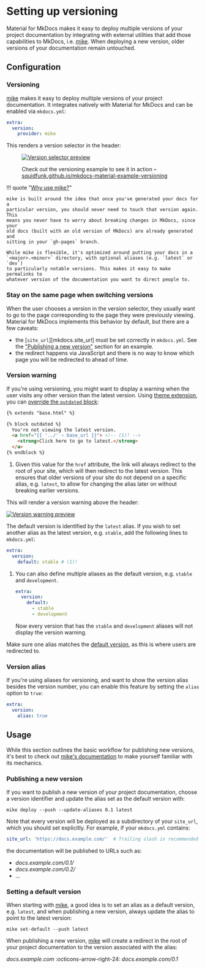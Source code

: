 # Setting up versioning

Material for MkDocs makes it easy to deploy multiple versions of your project
documentation by integrating with external utilities that add those capabilities
to MkDocs, i.e. [mike]. When deploying a new version, older versions of your
documentation remain untouched.

  [mike]: https://github.com/jimporter/mike

## Configuration

### Versioning

<!-- md:version 7.0.0 -->
<!-- md:utility [mike] -->

[mike] makes it easy to deploy multiple versions of your project documentation.
It integrates natively with Material for MkDocs and can be enabled via
`mkdocs.yml`:

``` yaml
extra:
  version:
    provider: mike
```

This renders a version selector in the header:

<figure markdown>

[![Version selector preview]][Version selector preview]

  <figcaption markdown>

Check out the versioning example to see it in action –
[squidfunk.github.io/mkdocs-material-example-versioning][version example]

  </figcaption>
</figure>

!!! quote "[Why use mike?]"

    mike is built around the idea that once you've generated your docs for a
    particular version, you should never need to touch that version again. This
    means you never have to worry about breaking changes in MkDocs, since your
    old docs (built with an old version of MkDocs) are already generated and
    sitting in your `gh-pages` branch.

    While mike is flexible, it's optimized around putting your docs in a
    `<major>.<minor>` directory, with optional aliases (e.g. `latest` or `dev`)
    to particularly notable versions. This makes it easy to make permalinks to
    whatever version of the documentation you want to direct people to.

  [Version selector preview]: ../assets/screenshots/versioning.png
  [version example]: https://squidfunk.github.io/mkdocs-material-example-versioning/
  [Why use mike?]: https://github.com/jimporter/mike#why-use-mike

### Stay on the same page when switching versions

When the user chooses a version in the version selector, they usually want to go
to the page corresponding to the page they were previously viewing. Material for
MkDocs implements this behavior by default, but there are a few caveats:

- the [`site_url`][mkdocs.site_url] must be set correctly in `mkdocs.yml`.
  See the ["Publishing a new version"](#publishing-a-new-version) section for
  an example.
- the redirect happens via JavaScript and there is no way to know which page you
  will be redirected to ahead of time.

### Version warning

<!-- md:version 8.0.0 -->
<!-- md:flag customization -->

If you're using versioning, you might want to display a warning when the user
visits any other version than the latest version. Using [theme extension],
you can [override the `outdated` block][overriding blocks]:

``` html
{% extends "base.html" %}

{% block outdated %}
  You're not viewing the latest version.
  <a href="{{ '../' ~ base_url }}"> <!-- (1)! -->
    <strong>Click here to go to latest.</strong>
  </a>
{% endblock %}
```

1.  Given this value for the `href` attribute, the link will always redirect to
    the root of your site, which will then redirect to the latest version. This
    ensures that older versions of your site do not depend on a specific alias,
    e.g. `latest`, to allow for changing the alias later on without breaking
    earlier versions.

This will render a version warning above the header:

[![Version warning preview]][Version warning preview]

The default version is identified by the `latest` alias. If you wish to set
another alias as the latest version, e.g. `stable`, add the following lines
to `mkdocs.yml`:

``` yaml
extra:
  version:
    default: stable # (1)!
```

1.  You can also define multiple aliases as the default version, e.g. `stable`
    and `development`.

    ``` yaml
    extra:
      version:
        default:
          - stable
          - development
    ```

    Now every version that has the `stable` and `development` aliases will not
    display the version warning.

Make sure one alias matches the [default version], as this is where users are
redirected to.

  [theme extension]: ../customization.md#extending-the-theme
  [overriding blocks]: ../customization.md#overriding-blocks
  [Version warning preview]: ../assets/screenshots/version-warning.png
  [default version]: #setting-a-default-version

### Version alias

<!-- md:version 9.5.23 -->
<!-- md:default `false` -->

If you're using aliases for versioning, and want to show the version alias
besides the version number, you can enable this feature by setting the `alias`
option to `true`:

``` yaml
extra:
  version:
    alias: true
```

## Usage

While this section outlines the basic workflow for publishing new versions,
it's best to check out [mike's documentation][mike] to make yourself familiar
with its mechanics.

### Publishing a new version

If you want to publish a new version of your project documentation, choose a
version identifier and update the alias set as the default version with:

```
mike deploy --push --update-aliases 0.1 latest
```

Note that every version will be deployed as a subdirectory of your `site_url`,
which you should set explicitly. For example, if your `mkdocs.yml` contains:

``` yaml
site_url: 'https://docs.example.com/'  # Trailing slash is recommended
```

the documentation will be published to URLs such as:

- _docs.example.com/0.1/_
- _docs.example.com/0.2/_
- ...

### Setting a default version

When starting with [mike], a good idea is to set an alias as a default version,
e.g. `latest`, and when publishing a new version, always update the alias to
point to the latest version:

```
mike set-default --push latest
```

When publishing a new version, [mike] will create a redirect in the root of
your project documentation to the version associated with the alias:

_docs.example.com_ :octicons-arrow-right-24: _docs.example.com/0.1_

